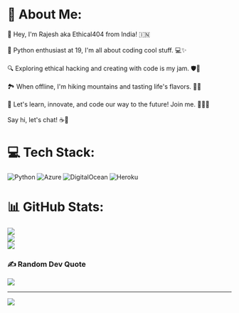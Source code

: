 # 💫 About Me:
👋 Hey, I'm Rajesh aka Ethical404 from India! 🇮🇳<br><br>🐍 Python enthusiast at 19, I'm all about coding cool stuff. 💻✨<br><br>🔍 Exploring ethical hacking and creating with code is my jam. 🛡️🔐<br><br>🏞️ When offline, I'm hiking mountains and tasting life's flavors. 🌄🍔<br><br>🌟 Let's learn, innovate, and code our way to the future! Join me. 👨‍💻🚀<br><br>Say hi, let's chat! ☕🤝


# 💻 Tech Stack:
![Python](https://img.shields.io/badge/python-3670A0?style=flat&logo=python&logoColor=ffdd54) ![Azure](https://img.shields.io/badge/azure-%230072C6.svg?style=flat&logo=azure-devops&logoColor=white) ![DigitalOcean](https://img.shields.io/badge/DigitalOcean-%230167ff.svg?style=flat&logo=digitalOcean&logoColor=white) ![Heroku](https://img.shields.io/badge/heroku-%23430098.svg?style=flat&logo=heroku&logoColor=white)
# 📊 GitHub Stats:
![](https://github-readme-stats.vercel.app/api?username=Ethical404&theme=ayu-mirage&hide_border=false&include_all_commits=true&count_private=false)<br/>
![](https://github-readme-streak-stats.herokuapp.com/?user=Ethical404&theme=ayu-mirage&hide_border=false)<br/>
![](https://github-readme-stats.vercel.app/api/top-langs/?username=Ethical404&theme=ayu-mirage&hide_border=false&include_all_commits=true&count_private=false&layout=compact)

### ✍️ Random Dev Quote
![](https://quotes-github-readme.vercel.app/api?type=horizontal&theme=radical)

---
[![](https://visitcount.itsvg.in/api?id=Ethical404&icon=0&color=0)](https://visitcount.itsvg.in)

<!-- Proudly created with GPRM ( https://gprm.itsvg.in ) -->
